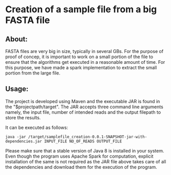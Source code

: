 # Creation of a sample file from a big FASTA file
## About:

FASTA files are very big in size, typically in several GBs. For the purpose of proof of concep, it is important to work on a small portion of the file to ensure that the algorithms get executed in a reasonable amount of time. For this purpose, we have made a spark implementation to extract the small portion from the large file. 

## Usage:

The project is developed using Maven and the executable JAR is found in the "$projectpath/target". The JAR accepts three command line arguments namely, the input file, number of intended reads and the output filepath to store the results.

It can be executed as follows:

`java -jar /target/samplefile_creation-0.0.1-SNAPSHOT-jar-with-dependencies.jar INPUT_FILE NO_OF_READS OUTPUT_FILE`

Please make sure that a stable version of Java 8 is installed in your system. Even though the program uses Apache Spark for computation, explicit installation of the same is not required as the JAR file above takes care of all the dependencies and download them for the execution of the program.
